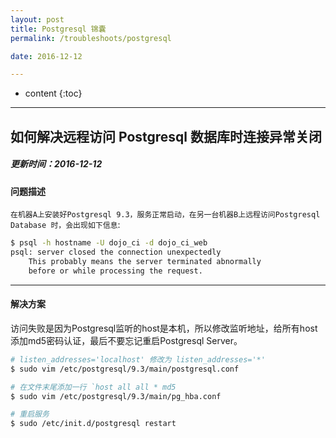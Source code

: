 ```yaml
---
layout: post
title: Postgresql 锦囊
permalink: /troubleshoots/postgresql

date: 2016-12-12

---
```


* content
{:toc}

---

## 如何解决远程访问 Postgresql 数据库时连接异常关闭

##### 更新时间：2016-12-12

#### 问题描述

`在机器A上安装好Postgresql 9.3，服务正常启动，在另一台机器B上远程访问Postgresql Database 时，会出现如下信息`:

```sh
$ psql -h hostname -U dojo_ci -d dojo_ci_web
psql: server closed the connection unexpectedly
	This probably means the server terminated abnormally
	before or while processing the request.
```

---

#### 解决方案
访问失败是因为Postgresql监听的host是本机，所以修改监听地址，给所有host添加md5密码认证，最后不要忘记重启Postgresql Server。

```sh
# listen_addresses='localhost' 修改为 listen_addresses='*'
$ sudo vim /etc/postgresql/9.3/main/postgresql.conf

# 在文件末尾添加一行 `host all all * md5
$ sudo vim /etc/postgresql/9.3/main/pg_hba.conf

# 重启服务
$ sudo /etc/init.d/postgresql restart
```
